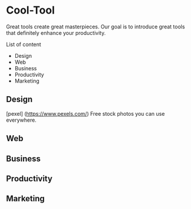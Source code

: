 # Cool-Tool
Great tools create great masterpieces. Our goal is to introduce great tools that definitely enhance your productivity.


List of content
- Design
- Web
- Business
- Productivity
- Marketing

## Design
[pexel] (https://www.pexels.com/) Free stock photos you can use everywhere.

## Web

## Business

## Productivity

## Marketing


